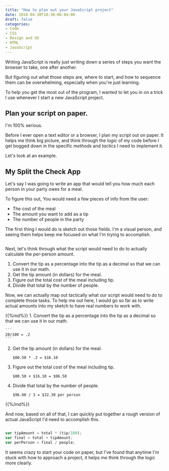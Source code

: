 ```yaml
---
title: "How to plan out your JavaScript project"
date: 2018-04-30T10:30:00-04:00
draft: false
categories:
- Code
- CSS
- Design and UX
- HTML
- JavaScript
---
```


Writing JavaScript is really just writing down a series of steps you want the browser to take, one after another.

But figuring out what those steps are, where to start, and how to sequence them can be overwhelming, especially when you're just learning.

To help you get the most out of the program, I wanted to let you in on a trick I use whenever I start a new JavaScript project.

## Plan your script on paper.

I'm 100% serious.

Before I ever open a text editor or a browser, I plan my script out on paper. It helps me think big picture, and think through the *logic* of my code before I get bogged down in the specific *methods* and *tactics* I need to implement it.

Let's look at an example.

## My Split the Check App

Let's say I was going to write an app that would tell you how much each person in your party owes for a meal.

To figure this out, You would need a few pieces of info from the user:

- The cost of the meal
- The amount you want to add as a tip
- The number of people in the party

The first thing I would do is sketch out those fields. I'm a visual person, and seeing them helps keep me focused on what I'm trying to accomplish.

<img class="img-center" alt="" src="/img/articles/planning-ui.jpg">

Next, let's think through what the script would need to do to actually calculate the per-person amount.

1. Convert the tip as a percentage into the tip as a decimal so that we can use it in our math.
2. Get the tip amount (in dollars) for the meal.
3. Figure out the total cost of the meal including tip.
4. Divide that total by the number of people.

Now, we can actually map out tactically what our script would need to do to complete those tasks. To help me out here, I would go so far as to write actual amounts into my sketch to have real numbers to work with.

<img class="img-center" alt="" src="/img/articles/planning-steps.jpg">

<div class="list-spaced">
{{%md%}}
1. Convert the tip as a percentage into the tip as a decimal so that we can use it in our math.

	```
	20/100 = .2
	```
2. Get the tip amount (in dollars) for the meal.

	```
	$80.50 * .2 = $16.10
	```
3. Figure out the total cost of the meal including tip.

	```
	$80.50 + $16.10 = $96.50
	```
4. Divide that total by the number of people.

	```
	$96.60 / 3 = $32.30 per person
	```
{{%/md%}}
</div>

And now, based on all of that, I can quickly put together a rough version of actual JavaScript I'd need to accomplish this.

<img class="img-center" alt="" src="/img/articles/planning-logic.jpg">

```js
var tipAmount = total * (tip/100);
var final = total + tipAmount;
var perPerson = final / people;
```

It seems crazy to start your code on paper, but I've found that anytime I'm stuck with how to approach a project, it helps me think through the logic more clearly.